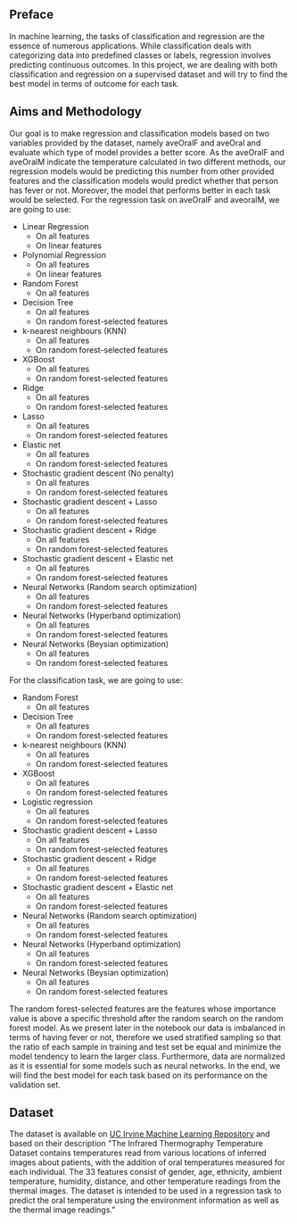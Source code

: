 ## Preface
In machine learning, the tasks of classification and regression are the essence of numerous applications. While classification deals with categorizing data into predefined classes or labels, regression involves predicting continuous outcomes. In this project, we are dealing with both classification and regression on a supervised dataset and will try to find the best model in terms of outcome for each task.
## Aims and Methodology
Our goal is to make regression and classification models based on two variables provided by the dataset, namely aveOralF and aveOral and evaluate which type of model provides a better score. As the aveOralF and aveOralM indicate the temperature calculated in two different methods, our regression models would be predicting this number from other provided features and the classification models would predict whether that person has fever or not. Moreover, the model that performs better in each task would be selected.
For the regression task on aveOralF and aveoralM, we are going to use:

- Linear Regression
	- On all features
	- On linear features
- Polynomial Regression
	- On all features
	- On linear features
- Random Forest
	- On all features
- Decision Tree
	- On all features
	- On random forest-selected features
- k-nearest neighbours (KNN)
	- On all features
	- On random forest-selected features
- XGBoost
	- On all features
	- On random forest-selected features
- Ridge
	- On all features
	- On random forest-selected features
- Lasso
	- On all features
	- On random forest-selected features
- Elastic net
	- On all features
	- On random forest-selected features
- Stochastic gradient descent (No penalty)
	- On all features
	- On random forest-selected features
- Stochastic gradient descent + Lasso
	- On all features
	- On random forest-selected features
- Stochastic gradient descent + Ridge
	- On all features
	- On random forest-selected features
- Stochastic gradient descent + Elastic net
	- On all features
	- On random forest-selected features
- Neural Networks (Random search optimization)
	- On all features
	- On random forest-selected features
- Neural Networks (Hyperband optimization)
	- On all features
	- On random forest-selected features
- Neural Networks (Beysian optimization)
	- On all features
	- On random forest-selected features
    
For the classification task, we are going to use:

- Random Forest
	- On all features
- Decision Tree
	- On all features
	- On random forest-selected features
- k-nearest neighbours (KNN)
	- On all features
	- On random forest-selected features
- XGBoost
	- On all features
	- On random forest-selected features
- Logistic regression
	- On all features
	- On random forest-selected features
- Stochastic gradient descent + Lasso
	- On all features
	- On random forest-selected features
- Stochastic gradient descent + Ridge
	- On all features
	- On random forest-selected features
- Stochastic gradient descent + Elastic net
	- On all features
	- On random forest-selected features
- Neural Networks (Random search optimization)
	- On all features
	- On random forest-selected features
- Neural Networks (Hyperband optimization)
	- On all features
	- On random forest-selected features
- Neural Networks (Beysian optimization)
	- On all features
	- On random forest-selected features
    
The random forest-selected features are the features whose importance value is above a specific threshold after the random search on the random forest model. As we present later in the notebook our data is imbalanced in terms of having fever or not, therefore we used stratified sampling so that the ratio of each sample in training and test set be equal and minimize the model tendency to learn the larger class. Furthermore, data are normalized as it is essential for some models such as neural networks. In the end, we will find the best model for each task based on its performance on the validation set.

## Dataset

The dataset is available on [UC Irvine Machine Learning Repository](https://archive.ics.uci.edu/dataset/925/infrared+thermography+temperature+dataset) and based on their description "The Infrared Thermography Temperature Dataset contains temperatures read from various locations of inferred images about patients, with the addition of oral temperatures measured for each individual. The 33 features consist of gender, age, ethnicity, ambient temperature, humidity, distance, and other temperature readings from the thermal images. The dataset is intended to be used in a regression task to predict the oral temperature using the environment information as well as the thermal image readings."
